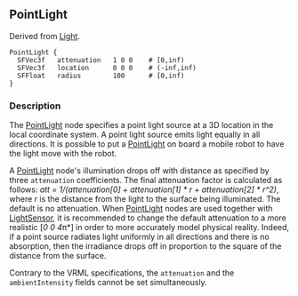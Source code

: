 ## PointLight

Derived from [Light](light.md).

```
PointLight {
  SFVec3f   attenuation   1 0 0    # [0,inf)
  SFVec3f   location      0 0 0    # (-inf,inf)
  SFFloat   radius        100      # [0,inf)
}
```

### Description

The [PointLight](#pointlight) node specifies a point light source at a 3D
location in the local coordinate system. A point light source emits light
equally in all directions. It is possible to put a [PointLight](#pointlight) on
board a mobile robot to have the light move with the robot.

A [PointLight](#pointlight) node's illumination drops off with distance as
specified by three `attenuation` coefficients. The final attenuation factor is
calculated as follows: *att = 1/(attenuation[0] + attenuation[1] * r +
attenuation[2] * r^2)*, where *r* is the distance from the light to the surface
being illuminated. The default is no attenuation. When [PointLight](#pointlight)
nodes are used together with [LightSensor](lightsensor.md), it is recommended to
change the default attenuation to a more realistic [*0 0 4*π*] in order to more
accurately model physical reality. Indeed, if a point source radiates light
uniformly in all directions and there is no absorption, then the irradiance
drops off in proportion to the square of the distance from the surface.

Contrary to the VRML specifications, the `attenuation` and the
`ambientIntensity` fields cannot be set simultaneously.

